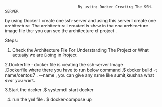                                      By usiing Docker Creating The SSH-SERVER

by using Docker I create one ssh-server and using this server I create one architecture. The architecture I created is show in the one architecture image file ther you can see the architecture of project .

Steps:

1. Check the Architecture File For Understanding The Project or What actually we are Doing in Project

2.Dockerfile - docker file is creating the ssh-server Image                                                                          
  .Dockerfile where there you have to run below command
  .$ docker build -t name/centos:7 .  --name , you can give any name like sumit,krushna what ever you want. 
  
3.Start the docker 
    .$ systemctl start docker
    
4. run the yml file 
    . $ docker-compose up 

